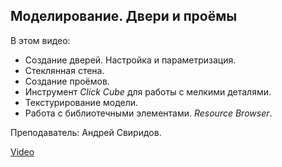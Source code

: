 ## Моделирование. Двери и проёмы

В этом видео:

- Создание дверей. Настройка и параметризация.
- Стеклянная стена.
- Создание проёмов.
- Инструмент _Click Cube_ для работы с мелкими деталями.
- Текстурирование модели.
- Работа с библиотечными элементами. _Resource Browser_.

Преподаватель: Андрей Свиридов.

[Video](https://player.softculture.cc/embed/online/VWX/VWX_14.14.07_L4-1_Doors)
